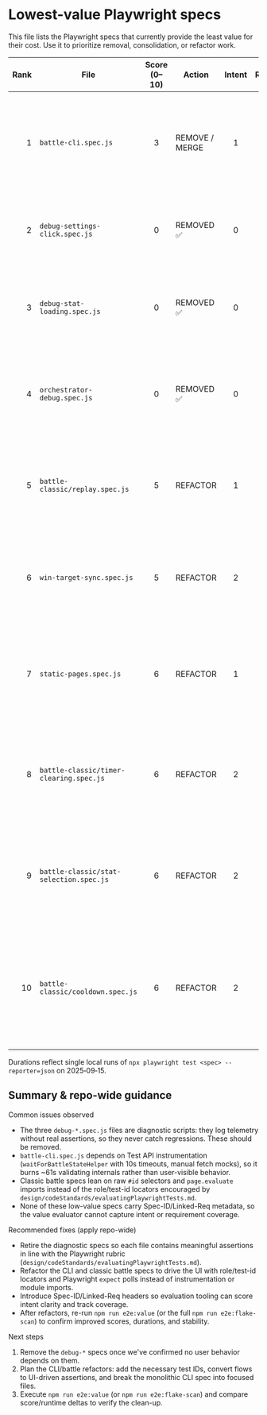# Lowest-value Playwright specs

This file lists the Playwright specs that currently provide the least value for their cost. Use it to prioritize removal, consolidation, or refactor work.

| Rank | File                                    | Score (0–10) | Action         | Intent | Relevance | Assertion | Robustness | Cost | Duration (ms) | Quick fix                                                                                                                                                            |
| ---: | --------------------------------------- | :----------: | -------------- | :----: | :-------: | :-------: | :--------: | :--: | :-----------: | -------------------------------------------------------------------------------------------------------------------------------------------------------------------- |
|    1 | `battle-cli.spec.js`                    |      3       | REMOVE / MERGE |   1    |     1     |     1     |     0      |  0   |    61,336     | Split CLI coverage into focused specs that drive the UI (start → play → restart), drop the instrumentation-heavy state polling, and adopt role/test-id locators.     |
|    2 | `debug-settings-click.spec.js`          |      0       | REMOVED ✅     |   0    |     0     |     0     |     0      |  0   |       —       | Spec removed 2025-09-15; settings flows remain covered by `settings.spec.js`, so no user-facing coverage was lost.                                                   |
|    3 | `debug-stat-loading.spec.js`            |      0       | REMOVED ✅     |   0    |     0     |     0     |     0      |  0   |       —       | Spec removed 2025-09-15; CLI stat loading remains covered by battle/classic CLI flows, so this diagnostic logger is no longer needed.                                |
|    4 | `orchestrator-debug.spec.js`            |      0       | REMOVED ✅     |   0    |     0     |     0     |     0      |  0   |       —       | Spec removed 2025-09-15; orchestrator behavior is exercised in `battle-cli.spec.js`, so this diagnostic harness is obsolete.                                         |
|    5 | `battle-classic/replay.spec.js`         |      5       | REFACTOR       |   1    |     1     |     1     |     0      |  2   |     5,274     | Drive the replay flow through user-facing locators (add test IDs for Replay/scoreboard) and rely on `expect` waits instead of CSS queries plus dynamic imports.      |
|    6 | `win-target-sync.spec.js`               |      5       | REFACTOR       |   2    |     1     |     1     |     0      |  1   |    19,014     | Collapse the four identical modal flows into one table-driven run, reuse a helper for the settings panel, and lean on locator expectations to trim the 19s cost.     |
|    7 | `static-pages.spec.js`                  |      6       | REFACTOR       |   1    |     1     |     0     |     2      |  2   |     1,915     | Augment `verifyPageBasics` with page-specific assertions (headings, hero copy) and metadata so each static page proves its real content, not just nav visibility.    |
|    8 | `battle-classic/timer-clearing.spec.js` |      6       | REFACTOR       |   2    |     1     |     1     |     0      |  2   |     5,688     | Add semantic/test-id locators for timers and buttons, swap modal `waitForSelector` calls for `expect` polls, and validate the visible countdown behavior directly.   |
|    9 | `battle-classic/stat-selection.spec.js` |      6       | REFACTOR       |   2    |     1     |     1     |     0      |  2   |     7,057     | Introduce accessible locators for the stat buttons and Next control, cover enable/disable transitions with `expect`, and drop the brittle CSS selectors.             |
|   10 | `battle-classic/cooldown.spec.js`       |      6       | REFACTOR       |   2    |     1     |     1     |     0      |  2   |     4,339     | Drive the cooldown flow via the UI (click Next, observe scoreboard/timer) instead of importing modules inside `page.evaluate` + timers, matching user-facing checks. |

Durations reflect single local runs of `npx playwright test <spec> --reporter=json` on 2025‑09‑15.

## Summary & repo-wide guidance

Common issues observed

- The three `debug-*.spec.js` files are diagnostic scripts: they log telemetry without real assertions, so they never catch regressions. These should be removed.
- `battle-cli.spec.js` depends on Test API instrumentation (`waitForBattleStateHelper` with 10s timeouts, manual fetch mocks), so it burns ~61s validating internals rather than user-visible behavior.
- Classic battle specs lean on raw `#id` selectors and `page.evaluate` imports instead of the role/test-id locators encouraged by `design/codeStandards/evaluatingPlaywrightTests.md`.
- None of these low-value specs carry Spec-ID/Linked-Req metadata, so the value evaluator cannot capture intent or requirement coverage.

Recommended fixes (apply repo-wide)

- Retire the diagnostic specs so each file contains meaningful assertions in line with the Playwright rubric (`design/codeStandards/evaluatingPlaywrightTests.md`).
- Refactor the CLI and classic battle specs to drive the UI with role/test-id locators and Playwright `expect` polls instead of instrumentation or module imports.
- Introduce Spec-ID/Linked-Req headers so evaluation tooling can score intent clarity and track coverage.
- After refactors, re-run `npm run e2e:value` (or the full `npm run e2e:flake-scan`) to confirm improved scores, durations, and stability.

Next steps

1. Remove the `debug-*` specs once we've confirmed no user behavior depends on them.
2. Plan the CLI/battle refactors: add the necessary test IDs, convert flows to UI-driven assertions, and break the monolithic CLI spec into focused files.
3. Execute `npm run e2e:value` (or `npm run e2e:flake-scan`) and compare score/runtime deltas to verify the clean-up.

